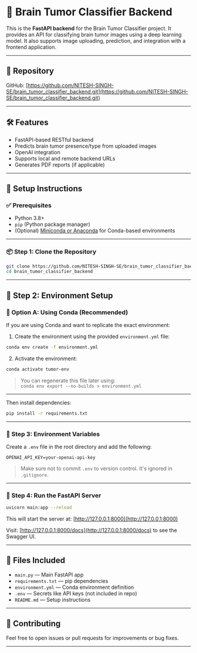 # 🧠 Brain Tumor Classifier Backend

This is the **FastAPI backend** for the Brain Tumor Classifier project. It provides an API for classifying brain tumor images using a deep learning model. It also supports image uploading, prediction, and integration with a frontend application.

---

## 🔗 Repository

GitHub: [https://github.com/NITESH-SINGH-SE/brain_tumor_classifier_backend.git](https://github.com/NITESH-SINGH-SE/brain_tumor_classifier_backend.git)

---

## 🛠️ Features

- FastAPI-based RESTful backend
- Predicts brain tumor presence/type from uploaded images
- OpenAI integration
- Supports local and remote backend URLs
- Generates PDF reports (if applicable)

---

## 🧪 Setup Instructions

### ✅ Prerequisites

- Python 3.8+
- `pip` (Python package manager)
- (Optional) [Miniconda or Anaconda](https://docs.conda.io/en/latest/miniconda.html) for Conda-based environments

---

### 📦 Step 1: Clone the Repository

```bash
git clone https://github.com/NITESH-SINGH-SE/brain_tumor_classifier_backend.git
cd brain_tumor_classifier_backend
```

---

## 📁 Step 2: Environment Setup

### 🧰 Option A: Using Conda (Recommended)

If you are using Conda and want to replicate the exact environment:

1. Create the environment using the provided `environment.yml` file:

```bash
conda env create -f environment.yml
```

2. Activate the environment:

```bash
conda activate tumor-env
```

> You can regenerate this file later using:  
> `conda env export --no-builds > environment.yml`

---

Then install dependencies:

```bash
pip install -r requirements.txt
```

---

### 🔐 Step 3: Environment Variables

Create a `.env` file in the root directory and add the following:

```env
OPENAI_API_KEY=your-openai-api-key
```

> Make sure not to commit `.env` to version control. It's ignored in `.gitignore`.

---

### 🚀 Step 4: Run the FastAPI Server

```bash
uvicorn main:app --reload
```

This will start the server at: [http://127.0.0.1:8000](http://127.0.0.1:8000)

Visit: [http://127.0.0.1:8000/docs](http://127.0.0.1:8000/docs) to see the Swagger UI.

---

## 📄 Files Included

- `main.py` — Main FastAPI app
- `requirements.txt` — pip dependencies
- `environment.yml` — Conda environment definition
- `.env` — Secrets like API keys (not included in repo)
- `README.md` — Setup instructions

---

## 🤝 Contributing

Feel free to open issues or pull requests for improvements or bug fixes.

---
